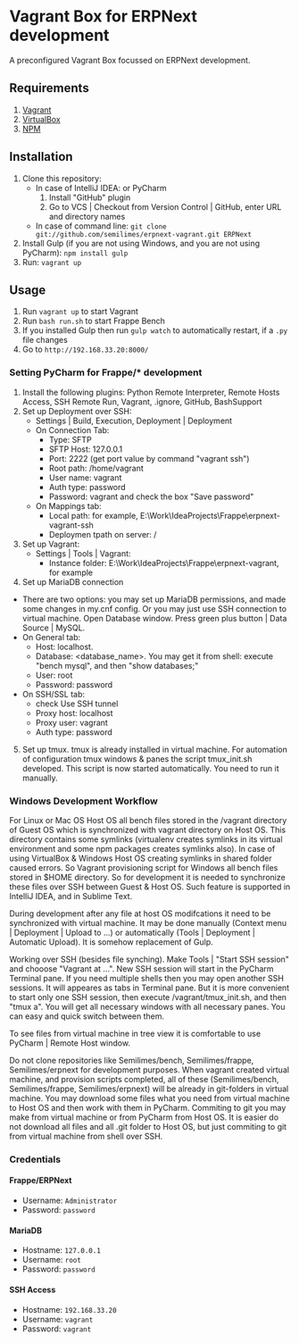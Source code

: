 # Vagrant Box for ERPNext development

A preconfigured Vagrant Box focussed on ERPNext development.

## Requirements

1. [Vagrant](https://www.vagrantup.com)
2. [VirtualBox](https://www.virtualbox.org)
3. [NPM](https://nodejs.org/)

## Installation

1. Clone this repository:
    - In case of IntelliJ IDEA: or PyCharm
        1. Install "GitHub" plugin
        2. Go to VCS | Checkout from Version Control | GitHub, enter URL and directory names
    - In case of command line: `git clone git://github.com/semilimes/erpnext-vagrant.git ERPNext`
2. Install Gulp (if you are not using Windows, and you are not using PyCharm): `npm install gulp`
3. Run: `vagrant up`

## Usage

1. Run `vagrant up` to start Vagrant
2. Run `bash run.sh` to start Frappe Bench
3. If you installed Gulp then run `gulp watch` to automatically restart, if a `.py` file changes
4. Go to `http://192.168.33.20:8000/`

### Setting PyCharm for Frappe/* development
1. Install the following plugins: Python Remote Interpreter, Remote Hosts Access, SSH Remote Run, Vagrant, .ignore, GitHub, BashSupport
2. Set up Deployment over SSH:
    - Settings | Build, Execution, Deployment | Deployment
    - On Connection Tab:
        - Type: SFTP
        - SFTP Host: 127.0.0.1
        - Port: 2222 (get port value by command "vagrant ssh")
        - Root path: /home/vagrant
        - User name: vagrant
        - Auth type: password
        - Password: vagrant and check the box "Save password"
    - On Mappings tab:
        - Local path: for example, E:\Work\IdeaProjects\Frappe\erpnext-vagrant-ssh
        - Deploymen tpath on server: /
3. Set up Vagrant:
    - Settings | Tools | Vagrant:
        - Instance folder: E:\Work\IdeaProjects\Frappe\erpnext-vagrant, for example
4. Set up MariaDB connection
 - There are two options: you may set up MariaDB permissions, and made some changes in my.cnf config.
Or you may just use SSH connection to virtual machine. Open Database window. Press green plus button | Data Source | MySQL.
 - On General tab:
    - Host: localhost.
    - Database: <database_name>. You may get it from shell: execute "bench mysql", and then "show databases;"
    - User: root
    - Password: password
 - On SSH/SSL tab:
    - check Use SSH tunnel
    - Proxy host: localhost
    - Proxy user: vagrant
    - Auth type: password
5. Set up tmux. tmux is already installed in virtual machine. For automation of configuration tmux windows & panes the script tmux_init.sh developed.
  This script is now started automatically. You need to run it manually.

### Windows Development Workflow
For Linux or Mac OS Host OS all bench files stored in the /vagrant directory of Guest OS which
is synchronized with vagrant directory on Host OS. This directory contains some symlinks (virtualenv
creates symlinks in its virtual environment and some npm packages creates symlinks also). In case of using VirtualBox
& Windows Host OS creating symlinks in shared folder caused errors. So Vagrant provisioning script for Windows all
bench files stored in $HOME directory. So for development it is needed to synchronize these files over SSH between
Guest & Host OS. Such feature is supported in IntelliJ IDEA, and in Sublime Text.

During development after any file at host OS modifcations it need to be synchronized with virtual machine.
It may be done manually (Context menu | Deployment | Upload to ...) or automatically (Tools | Deployment | Automatic Upload).
It is somehow replacement of Gulp.

Working over SSH (besides file synching). Make Tools | "Start SSH session" and chooose "Vagrant at ...". New SSH session
will start in the PyCharm Terminal pane. If you need multiple shells then you may open another SSH sessions. It will appeares
as tabs in Terminal pane. But it is more convenient to start only one SSH session, then execute /vagrant/tmux_init.sh,
and then "tmux a". You will get all necessary windows with all necessary panes. You can easy and quick switch between them.

To see files from virtual machine in tree view it is comfortable to use PyCharm | Remote Host window.

Do not clone repositories like Semilimes/bench, Semilimes/frappe, Semilimes/erpnext for development purposes. When vagrant
created virtual machine, and provision scripts completed, all of these (Semilimes/bench, Semilimes/frappe, Semilimes/erpnext)
will be already in git-folders in virtual machine. You may download some files what you need from virtual machine to Host OS
and then work with them in PyCharm. Commiting to git you may make from virtual machine or from PyCharm from Host OS.
It is easier do not download all files and all .git folder to Host OS, but just commiting to git from virtual machine
from shell over SSH.

### Credentials

#### Frappe/ERPNext
* Username: `Administrator`
* Password: `password`

#### MariaDB
* Hostname: `127.0.0.1`
* Username: `root`
* Password: `password`

#### SSH Access
* Hostname: `192.168.33.20`
* Username: `vagrant`
* Password: `vagrant`
